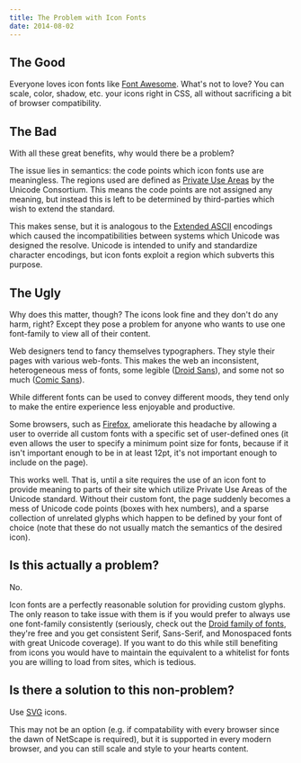 ```yaml
---
title: The Problem with Icon Fonts
date: 2014-08-02
---
```


## The Good ##

Everyone loves icon fonts like [Font Awesome][font-awesome]. What's not to
love? You can scale, color, shadow, etc. your icons right in CSS, all without
sacrificing a bit of browser compatibility.

## The Bad ##

With all these great benefits, why would there be a problem?

The issue lies in semantics: the code points which icon fonts use are
meaningless. The regions used are defined as [Private Use
Areas][private-use-areas] by the Unicode Consortium. This means the code points
are not assigned any meaning, but instead this is left to be determined by
third-parties which wish to extend the standard.

This makes sense, but it is analogous to the [Extended ASCII][ext-ascii]
encodings which caused the incompatibilities between systems which Unicode was
designed the resolve. Unicode is intended to unify and standardize character
encodings, but icon fonts exploit a region which subverts this purpose.

## The Ugly ##

Why does this matter, though? The icons look fine and they don't do any harm,
right? Except they pose a problem for anyone who wants to use one font-family
to view all of their content.

Web designers tend to fancy themselves typographers. They style their pages
with various web-fonts. This makes the web an inconsistent, heterogeneous mess
of fonts, some legible ([Droid Sans][droid-sans]), and some not so much ([Comic
Sans][comic-sans]).

While different fonts can be used to convey different moods, they tend only to
make the entire experience less enjoyable and productive.

Some browsers, such as [Firefox][firefox-fonts], ameliorate this headache by
allowing a user to override all custom fonts with a specific set of
user-defined ones (it even allows the user to specify a minimum point size for
fonts, because if it isn't important enough to be in at least 12pt, it's not
important enough to include on the page).

This works well. That is, until a site requires the use of an icon font to
provide meaning to parts of their site which utilize Private Use Areas of the
Unicode standard. Without their custom font, the page suddenly becomes a mess
of Unicode code points (boxes with hex numbers), and a sparse collection of
unrelated glyphs which happen to be defined by your font of choice (note
that these do not usually match the semantics of the desired icon).

## Is this actually a problem? ##

No.

Icon fonts are a perfectly reasonable solution for providing custom glyphs. The
only reason to take issue with them is if you would prefer to always use one
font-family consistently (seriously, check out the [Droid family of
fonts][droid-ttf], they're free and you get consistent Serif, Sans-Serif, and
Monospaced fonts with great Unicode coverage). If you want to do this while
still benefiting from icons you would have to maintain the equivalent to a
whitelist for fonts you are willing to load from sites, which is tedious.

## Is there a solution to this non-problem? ##

Use [SVG][svg] icons.

This may not be an option (e.g. if compatability with every browser since the
dawn of NetScape is required), but it is supported in every modern browser, and
you can still scale and style to your hearts content.


[font-awesome]: https://fontawesome.com/
[private-use-areas]: https://en.wikipedia.org/wiki/Private_Use_Areas
[ext-ascii]: https://en.wikipedia.org/wiki/Upper_ASCII
[droid-sans]: https://en.wikipedia.org/wiki/Droid_fonts
[comic-sans]: https://en.wikipedia.org/wiki/Comic_sans
[firefox-fonts]: https://support.mozilla.org/en-US/kb/settings-fonts-languages-and-pop-ups?redirectlocale=en-US&redirectslug=Options+window+-+Content+panel#w_fonts-dialog
[svg]: https://developer.mozilla.org/en-US/docs/Web/SVG?redirectlocale=en-US&redirectslug=SVG
[droid-ttf]: http://www.google.com/fonts#ChoosePlace:select/Collection:Droid+Sans|Droid+Sans+Mono|Droid+Serif
